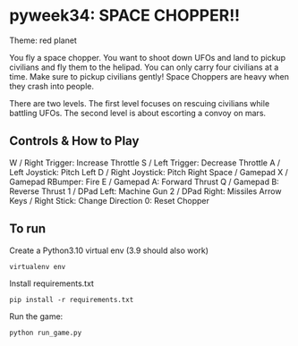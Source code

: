 # pyweek34: SPACE CHOPPER!!

Theme: red planet

You fly a space chopper. You want to shoot down UFOs and land to pickup civilians and fly them to the helipad. You can only carry four civilians at a time. Make sure to pickup civilians gently! Space Choppers are heavy when they crash into people.

There are two levels. The first level focuses on rescuing civilians while battling UFOs. The second level is about escorting a convoy on mars.

## Controls & How to Play

W / Right Trigger: Increase Throttle
S / Left Trigger: Decrease Throttle
A / Left Joystick: Pitch Left
D / Right Joystick: Pitch Right
Space / Gamepad X / Gamepad RBumper: Fire
E / Gamepad A: Forward Thrust
Q / Gamepad B: Reverse Thrust
1 / DPad Left: Machine Gun
2 / DPad Right: Missiles
Arrow Keys / Right Stick: Change Direction
0: Reset Chopper

## To run

Create a Python3.10 virtual env (3.9 should also work)

    virtualenv env

Install requirements.txt

    pip install -r requirements.txt

Run the game:

    python run_game.py

